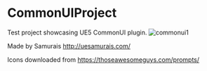 # CommonUIProject
Test project showcasing UE5 CommonUI plugin.
![commonui1](https://github.com/TheSamurais/CommonUIProject/assets/97160658/f0da5cf7-64c1-424d-94f7-d51bd14d1201)

Made by Samurais http://uesamurais.com/

Icons downloaded from https://thoseawesomeguys.com/prompts/
